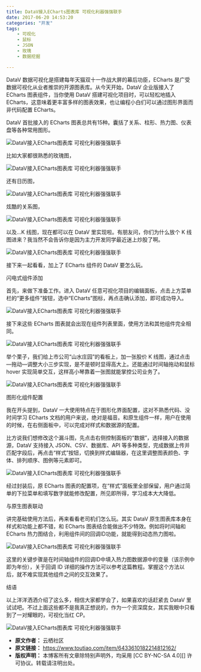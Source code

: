 ```yaml
---
title: DataV接入ECharts图表库 可视化利器强强联手
date: 2017-06-20 14:53:20
categories: "开发"
tags:
	- 可视化
	- 鼠标
	- JSON
	- 玫瑰
	- 数据挖掘

---
```


DataV 数据可视化是搭建每年天猫双十一作战大屏的幕后功臣，ECharts 是广受数据可视化从业者推崇的开源图表库。从今天开始，DataV 企业版接入了 ECharts 图表组件，当你使用 DataV 搭建可视化项目时，可以轻松地插入 ECharts，这意味着更丰富多样的图表效果，也让编程小白们可以通过图形界面而非代码配置 ECharts。

DataV 首批接入的 ECharts 图表总共有15种。囊括了关系、柱形、热力图、仪表盘等各种常用图形。

![DataV接入ECharts图表库 可视化利器强强联手][DataV_ECharts_]

比如大家都很熟悉的玫瑰图，

![DataV接入ECharts图表库 可视化利器强强联手][DataV_ECharts_ 1]

还有日历图，

![DataV接入ECharts图表库 可视化利器强强联手][DataV_ECharts_ 2]

炫酷的关系图，

![DataV接入ECharts图表库 可视化利器强强联手][DataV_ECharts_ 3]

以及...K 线图，现在都可以在 DataV 里实现啦。有朋友问，你们为什么放个 K 线图进来？我当然不会告诉你是因为主力开发同学最近迷上炒股了啊。

![DataV接入ECharts图表库 可视化利器强强联手][DataV_ECharts_ 4]

接下来一起看看，加上了 ECharts 组件的 DataV 要怎么玩。

闪电式组件添加

首先，来做下准备工作。进入 DataV 任意可视化项目的编辑面板，点击上方菜单栏的“更多组件”按钮，选中“ECharts”图标，再点击确认添加，即可成功导入。

![DataV接入ECharts图表库 可视化利器强强联手][DataV_ECharts_ 5]

接下来这些 ECharts 图表就会出现在组件列表里面，使用方法和其他组件完全相同。

![DataV接入ECharts图表库 可视化利器强强联手][DataV_ECharts_ 6]

举个栗子，我们给上市公司“山水庄园”的看板上，加一张股价 K 线图，通过点击—拖动—调整大小三步实现，是不是顿时显得高大上。还能通过时间轴拖动和鼠标 hover 实现简单交互，这样高小琴靠着一张图就能掌控公司业务了。

![DataV接入ECharts图表库 可视化利器强强联手][DataV_ECharts_ 7]

图形化组件配置

我在开头提到，DataV 一大使用特点在于图形化界面配置，这对不熟悉代码、没时间学习 ECharts 文档的用户来说，绝对是福音。和原生组件一样，用户在使用的时候，在右侧面板中，可以完成对样式和数据源的配置。

比方说我们想修改这个漏斗图，先点击右侧控制面板的“数据”，选择接入的数据源，DataV 支持接入 JSON、CSV、数据库、API 等多种类型，完成数据上传并匹配字段后，再点击“样式”按钮，切换到样式编辑器，在这里调整图表颜色、字体、排列顺序、图例等元素即可。

![DataV接入ECharts图表库 可视化利器强强联手][DataV_ECharts_ 8]

经过封装后，原 ECharts 图表的配置项，在“样式”面板里全部保留，用户通过简单的下拉菜单和填写数字就能修改配置，所见即所得，学习成本大大降低。

与原生图表联动

讲完基础使用方法后，再来看看老司机们怎么玩。其实 DataV 原生图表库本身在样式和功能上都不错，和 ECharts 图表结合能做出不少特效。例如将时间轴和 ECharts 热力图结合，利用组件间的回调ID功能，就能得到动态热力图啦。

![DataV接入ECharts图表库 可视化利器强强联手][DataV_ECharts_ 9]

这里的关键步骤是在时间轴组件的回调ID中填入热力图数据源中的变量（该示例中即为年份），关于回调 ID 详细的操作方法可以参考这篇教程。掌握这个方法以后，就不难实现其他组件之间的交互效果了。

结语

以上洋洋洒洒介绍了这么多，相信大家都学会了，如果喜欢的话赶紧去 DataV 里试试吧。不过上面这些都不是我真正想说的，作为一个资深腐女，其实我眼中只看到了一对耀眼的，可视化当红 CP。

![DataV接入ECharts图表库 可视化利器强强联手][DataV_ECharts_ 10]


[DataV_ECharts_]: /pro/os/crawler/6RFB-EENN-BM6V.jpg
[DataV_ECharts_ 1]: /pro/os/crawler/AEQ7-BUAI-FJBV.gif
[DataV_ECharts_ 2]: /pro/os/crawler/NBQV-IFRJ-2Y3E.gif
[DataV_ECharts_ 3]: /pro/os/crawler/6FIV-AEUA-EJVU.gif
[DataV_ECharts_ 4]: /pro/os/crawler/VIIR-JBYB-RIEA.gif
[DataV_ECharts_ 5]: /pro/os/crawler/NYFB-VFQI-IEUJ.jpg
[DataV_ECharts_ 6]: /pro/os/crawler/V2EB-NAVI-3YUQ.jpg
[DataV_ECharts_ 7]: /pro/os/crawler/FFYZ-EJUI-6VJ3.gif
[DataV_ECharts_ 8]: /pro/os/crawler/Q26V-QUFF-VYYB.gif
[DataV_ECharts_ 9]: /pro/os/crawler/RJEJ-3ENM-J2UQ.gif
[DataV_ECharts_ 10]: /pro/os/crawler/63YM-VJN2-IAI3.jpg
 *  **原文作者：** 云栖社区
 *  **原文链接：** https://www.toutiao.com/item/6433610182214812162/
 *  **版权声明：** 本博客所有文章除特别声明外，均采用 [CC BY-NC-SA 4.0][] 许可协议。转载请注明出处。